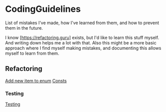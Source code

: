 # CodingGuidelines
List of mistakes I've made, how I've learned from them, and how to prevent them in the future.

I know [https://refactoring.guru] exists, but I'd like to learn this stuff myself. And writing down helps me a lot with that. Also this might be a more basic approach where I find myself making mistakes, and documenting this allows myself to learn from them.

## Refactoring
[Add new item to enum](Enums/Add%20item.md)
[Consts](Consts/README)
### Testing 
[Testing](Testing/README.md)